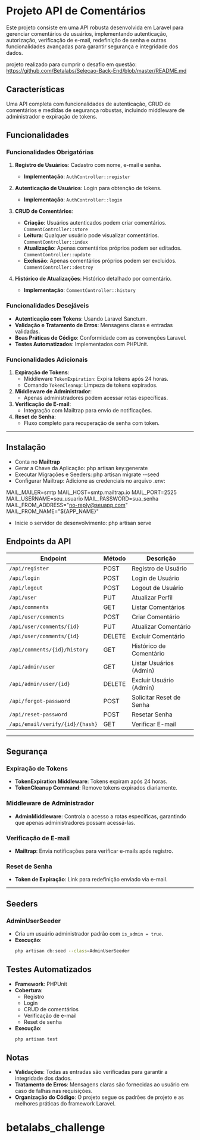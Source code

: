 # Projeto API de Comentários

Este projeto consiste em uma API robusta desenvolvida em Laravel para gerenciar comentários de usuários, implementando autenticação, autorização, verificação de e-mail, redefinição de senha e outras funcionalidades avançadas para garantir segurança e integridade dos dados.

projeto realizado para cumprir o desafio em questão: https://github.com/Betalabs/Selecao-Back-End/blob/master/README.md

## Características
Uma API completa com funcionalidades de autenticação, CRUD de comentários e medidas de segurança robustas, incluindo middleware de administrador e expiração de tokens.

## Funcionalidades

### Funcionalidades Obrigatórias
1. **Registro de Usuários**: Cadastro com nome, e-mail e senha.
   - **Implementação**: `AuthController::register`
2. **Autenticação de Usuários**: Login para obtenção de tokens.
   - **Implementação**: `AuthController::login`

3. **CRUD de Comentários**:
   - **Criação**: Usuários autenticados podem criar comentários. `CommentController::store`
   - **Leitura**: Qualquer usuário pode visualizar comentários. `CommentController::index`
   - **Atualização**: Apenas comentários próprios podem ser editados. `CommentController::update`
   - **Exclusão**: Apenas comentários próprios podem ser excluídos. `CommentController::destroy`
4. **Histórico de Atualizações**: Histórico detalhado por comentário.
   - **Implementação**: `CommentController::history`

### Funcionalidades Desejáveis
- **Autenticação com Tokens**: Usando Laravel Sanctum.
- **Validação e Tratamento de Erros**: Mensagens claras e entradas validadas.
- **Boas Práticas de Código**: Conformidade com as convenções Laravel.
- **Testes Automatizados**: Implementados com PHPUnit.

### Funcionalidades Adicionais
1. **Expiração de Tokens**:
   - Middleware `TokenExpiration`: Expira tokens após 24 horas.
   - Comando `TokenCleanup`: Limpeza de tokens expirados.
2. **Middleware de Administrador**:
   - Apenas administradores podem acessar rotas específicas.
3. **Verificação de E-mail**:
   - Integração com Mailtrap para envio de notificações.
4. **Reset de Senha**:
   - Fluxo completo para recuperação de senha com token.

---
## Instalação
- Conta no **Mailtrap**
- Gerar a Chave da Aplicação: php artisan key:generate
- Executar Migrações e Seeders: php artisan migrate --seed
- Configurar Mailtrap: Adicione as credenciais no arquivo .env:

MAIL_MAILER=smtp
MAIL_HOST=smtp.mailtrap.io
MAIL_PORT=2525
MAIL_USERNAME=seu_usuario
MAIL_PASSWORD=sua_senha
MAIL_FROM_ADDRESS="no-reply@seuapp.com"
MAIL_FROM_NAME="${APP_NAME}"

- Inicie o servidor de desenvolvimento: php artisan serve

## Endpoints da API

| Endpoint                           | Método  | Descrição                     |
|------------------------------------|---------|--------------------------------|
| `/api/register`                    | POST    | Registro de Usuário           |
| `/api/login`                       | POST    | Login de Usuário              |
| `/api/logout`                      | POST    | Logout de Usuário             |
| `/api/user`                        | PUT     | Atualizar Perfil              |
| `/api/comments`                    | GET     | Listar Comentários            |
| `/api/user/comments`               | POST    | Criar Comentário              |
| `/api/user/comments/{id}`          | PUT     | Atualizar Comentário          |
| `/api/user/comments/{id}`          | DELETE  | Excluir Comentário            |
| `/api/comments/{id}/history`       | GET     | Histórico de Comentário       |
| `/api/admin/user`                  | GET     | Listar Usuários (Admin)       |
| `/api/admin/user/{id}`             | DELETE  | Excluir Usuário (Admin)       |
| `/api/forgot-password`             | POST    | Solicitar Reset de Senha      |
| `/api/reset-password`              | POST    | Resetar Senha                 |
| `/api/email/verify/{id}/{hash}`    | GET     | Verificar E-mail              |

---

## Segurança

### Expiração de Tokens
- **TokenExpiration Middleware**: Tokens expiram após 24 horas.
- **TokenCleanup Command**: Remove tokens expirados diariamente.

### Middleware de Administrador
- **AdminMiddleware**: Controla o acesso a rotas específicas, garantindo que apenas administradores possam acessá-las.

### Verificação de E-mail
- **Mailtrap**: Envia notificações para verificar e-mails após registro.

### Reset de Senha
- **Token de Expiração**: Link para redefinição enviado via e-mail.

---

## Seeders

### AdminUserSeeder
- Cria um usuário administrador padrão com `is_admin = true`.
- **Execução**:
  ```bash
  php artisan db:seed --class=AdminUserSeeder

## Testes Automatizados

- **Framework**: PHPUnit
- **Cobertura**: 
  - Registro
  - Login
  - CRUD de comentários
  - Verificação de e-mail
  - Reset de senha
- **Execução**:
  ```bash
  php artisan test


## Notas

- **Validações**: Todas as entradas são verificadas para garantir a integridade dos dados.
- **Tratamento de Erros**: Mensagens claras são fornecidas ao usuário em caso de falhas nas requisições.
- **Organização do Código**: O projeto segue os padrões de projeto e as melhores práticas do framework Laravel.
# betalabs_challenge
